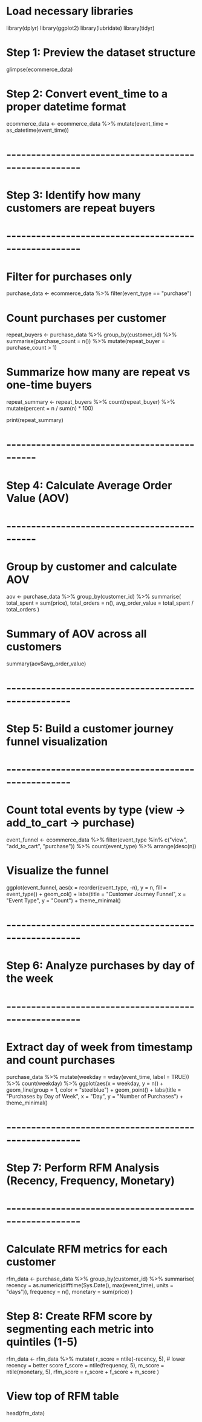 # Load necessary libraries
library(dplyr)
library(ggplot2)
library(lubridate)
library(tidyr)

# Step 1: Preview the dataset structure
glimpse(ecommerce_data)

# Step 2: Convert event_time to a proper datetime format
ecommerce_data <- ecommerce_data %>%
  mutate(event_time = as_datetime(event_time))

# -----------------------------------------------------
# Step 3: Identify how many customers are repeat buyers
# -----------------------------------------------------
# Filter for purchases only
purchase_data <- ecommerce_data %>%
  filter(event_type == "purchase")

# Count purchases per customer
repeat_buyers <- purchase_data %>%
  group_by(customer_id) %>%
  summarise(purchase_count = n()) %>%
  mutate(repeat_buyer = purchase_count > 1)

# Summarize how many are repeat vs one-time buyers
repeat_summary <- repeat_buyers %>%
  count(repeat_buyer) %>%
  mutate(percent = n / sum(n) * 100)

print(repeat_summary)

# --------------------------------------------
# Step 4: Calculate Average Order Value (AOV)
# --------------------------------------------
# Group by customer and calculate AOV
aov <- purchase_data %>%
  group_by(customer_id) %>%
  summarise(
    total_spent = sum(price),
    total_orders = n(),
    avg_order_value = total_spent / total_orders
  )

# Summary of AOV across all customers
summary(aov$avg_order_value)

# ---------------------------------------------------
# Step 5: Build a customer journey funnel visualization
# ---------------------------------------------------
# Count total events by type (view → add_to_cart → purchase)
event_funnel <- ecommerce_data %>%
  filter(event_type %in% c("view", "add_to_cart", "purchase")) %>%
  count(event_type) %>%
  arrange(desc(n))

# Visualize the funnel
ggplot(event_funnel, aes(x = reorder(event_type, -n), y = n, fill = event_type)) +
  geom_col() +
  labs(title = "Customer Journey Funnel",
       x = "Event Type",
       y = "Count") +
  theme_minimal()

# -----------------------------------------------------
# Step 6: Analyze purchases by day of the week
# -----------------------------------------------------
# Extract day of week from timestamp and count purchases
purchase_data %>%
  mutate(weekday = wday(event_time, label = TRUE)) %>%
  count(weekday) %>%
  ggplot(aes(x = weekday, y = n)) +
  geom_line(group = 1, color = "steelblue") +
  geom_point() +
  labs(title = "Purchases by Day of Week",
       x = "Day",
       y = "Number of Purchases") +
  theme_minimal()

# -----------------------------------------------------
# Step 7: Perform RFM Analysis (Recency, Frequency, Monetary)
# -----------------------------------------------------
# Calculate RFM metrics for each customer
rfm_data <- purchase_data %>%
  group_by(customer_id) %>%
  summarise(
    recency = as.numeric(difftime(Sys.Date(), max(event_time), units = "days")),
    frequency = n(),
    monetary = sum(price)
  )

# Step 8: Create RFM score by segmenting each metric into quintiles (1-5)
rfm_data <- rfm_data %>%
  mutate(
    r_score = ntile(-recency, 5), # lower recency = better score
    f_score = ntile(frequency, 5),
    m_score = ntile(monetary, 5),
    rfm_score = r_score + f_score + m_score
  )

# View top of RFM table
head(rfm_data)
